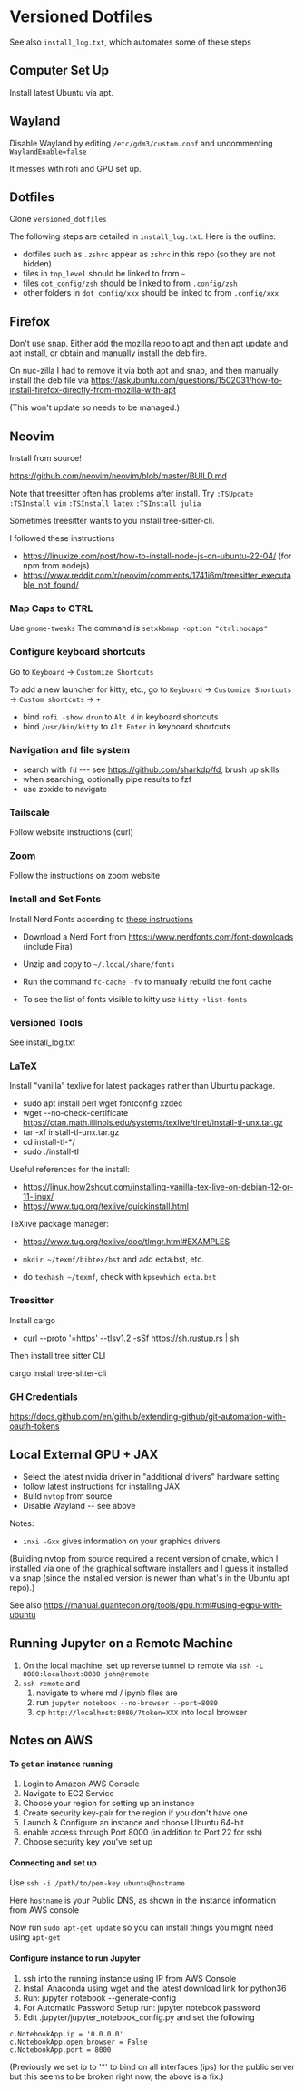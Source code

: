 # Versioned Dotfiles

See also `install_log.txt`, which automates some of these steps

## Computer Set Up

Install latest Ubuntu via apt.

## Wayland

Disable Wayland by editing `/etc/gdm3/custom.conf` and uncommenting `WaylandEnable=false`

It messes with rofi and GPU set up.

## Dotfiles

Clone `versioned_dotfiles`

The following steps are detailed in `install_log.txt`.  Here is the outline:

* dotfiles such as `.zshrc` appear as `zshrc` in this repo (so they are not hidden)
* files in `top_level` should be linked to from `~`
* files `dot_config/zsh` should be linked to from `.config/zsh`
* other folders in `dot_config/xxx` should be linked to from `.config/xxx`


## Firefox

Don't use snap.  Either add the mozilla repo to apt and then apt update and apt
install, or obtain and manually install the deb fire.

On nuc-zilla I had to remove it via both apt and snap, and then manually install
the deb file via https://askubuntu.com/questions/1502031/how-to-install-firefox-directly-from-mozilla-with-apt

(This won't update so needs to be managed.)

## Neovim

Install from source!

https://github.com/neovim/neovim/blob/master/BUILD.md

Note that treesitter often has problems after install.  Try
`:TSUpdate`
`:TSInstall vim`
`:TSInstall latex`
`:TSInstall julia`

Sometimes treesitter wants to you install tree-sitter-cli.

I followed these instructions

* https://linuxize.com/post/how-to-install-node-js-on-ubuntu-22-04/  (for npm from nodejs)
* https://www.reddit.com/r/neovim/comments/1741i6m/treesitter_executable_not_found/



### Map Caps to CTRL

Use `gnome-tweaks` 
The command is `setxkbmap -option "ctrl:nocaps"` 


### Configure keyboard shortcuts

Go to `Keyboard` -> `Customize Shortcuts` 

To add a new launcher for kitty, etc., go to `Keyboard` -> `Customize Shortcuts` -> `Custom shortcuts` -> `+`

* bind `rofi -show drun` to `Alt d` in keyboard shortcuts
* bind `/usr/bin/kitty` to `Alt Enter` in keyboard shortcuts


### Navigation and file system

* search with `fd` --- see https://github.com/sharkdp/fd, brush up skills
* when searching, optionally pipe results to fzf
* use zoxide to navigate


### Tailscale 

Follow website instructions (curl)


### Zoom

Follow the instructions on zoom website



### Install and Set Fonts

Install Nerd Fonts according to [these instructions](https://gist.github.com/matthewjberger/7dd7e079f282f8138a9dc3b045ebefa0)

* Download a Nerd Font from https://www.nerdfonts.com/font-downloads (include Fira)
* Unzip and copy to `~/.local/share/fonts`
* Run the command `fc-cache -fv` to manually rebuild the font cache

* To see the list of fonts visible to kitty use `kitty +list-fonts`




### Versioned Tools

See install_log.txt


### LaTeX

Install "vanilla" texlive for latest packages rather than Ubuntu package.

* sudo apt install perl wget fontconfig xzdec
* wget --no-check-certificate https://ctan.math.illinois.edu/systems/texlive/tlnet/install-tl-unx.tar.gz
* tar -xf install-tl-unx.tar.gz
* cd install-tl-*/
* sudo ./install-tl


Useful references for the install:

* https://linux.how2shout.com/installing-vanilla-tex-live-on-debian-12-or-11-linux/
* https://www.tug.org/texlive/quickinstall.html

TeXlive package manager:

* https://www.tug.org/texlive/doc/tlmgr.html#EXAMPLES

* `mkdir ~/texmf/bibtex/bst` and add ecta.bst, etc.
* do `texhash ~/texmf`, check with `kpsewhich ecta.bst`

### Treesitter

Install cargo

* curl --proto '=https' --tlsv1.2 -sSf https://sh.rustup.rs | sh

Then install tree sitter CLI

cargo install tree-sitter-cli

### GH Credentials

https://docs.github.com/en/github/extending-github/git-automation-with-oauth-tokens


## Local External GPU + JAX

* Select the latest nvidia driver in "additional drivers" hardware setting
* follow latest instructions for installing JAX
* Build `nvtop` from source
* Disable Wayland -- see above 

Notes: 

* `inxi -Gxx` gives information on your graphics drivers

(Building nvtop from source required a recent version of cmake, which I
installed via one of the graphical software installers and I guess it installed
via snap (since the installed version is newer than what's in the Ubuntu apt
repo).)

See also https://manual.quantecon.org/tools/gpu.html#using-egpu-with-ubuntu


## Running Jupyter on a Remote Machine

1. On the local machine, set up reverse tunnel to remote via `ssh -L 8080:localhost:8080 john@remote`
1. `ssh remote` and 
    1. navigate to where md / ipynb files are
    1. run `jupyter notebook --no-browser --port=8080`
    1. cp `http://localhost:8080/?token=XXX` into local browser



## Notes on AWS


#### To get an instance running

1. Login to Amazon AWS Console 
2. Navigate to EC2 Service
3. Choose your region for setting up an instance
6. Create security key-pair for the region if you don't have one
4. Launch & Configure an instance and choose Ubuntu 64-bit
5. enable access through Port 8000 (in addition to Port 22 for ssh)
6. Choose security key you've set up

#### Connecting and set up 

Use `ssh -i /path/to/pem-key ubuntu@hostname`

Here `hostname` is your Public DNS, as shown in the instance information from AWS console

Now run `sudo apt-get update` so you can install things you might need using `apt-get`


#### Configure instance to run Jupyter

1. ssh into the running instance using IP from AWS Console
2. Install Anaconda using wget and the latest download link for python36
3. Run: jupyter notebook --generate-config
4. For Automatic Password Setup run: jupyter notebook password
5. Edit .jupyter/jupyter_notebook_config.py and set the following

```
c.NotebookApp.ip = '0.0.0.0'
c.NotebookApp.open_browser = False
c.NotebookApp.port = 8000 
```

(Previously we set ip to '*' to bind on all interfaces (ips) for the public server but this seems to be broken right now, the above is a fix.)

